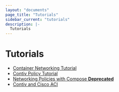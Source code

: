 ```yaml
---
layout: "documents"
page_title: "Tutorials"
sidebar_current: "tutorials"
description: |-
  Tutorials
---
```


# Tutorials

- [Container Networking Tutorial](/documents/tutorials/container-101.html)
- [Contiv Policy Tutorial](/documents/tutorials/contiv-policy.html)
- [Networking Policies with Compose **Deprecated**](/documents/tutorials/contiv-compose.html)
- [Contiv and Cisco ACI](http://contiv.ciscolive.com/)
